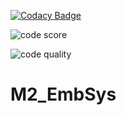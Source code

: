 [![Codacy Badge](https://app.codacy.com/project/badge/Grade/8abf3d27be434be68ae91ea729288aff)](https://www.codacy.com/gh/Harshavardhana0603/M2_EmbSys/dashboard?utm_source=github.com&amp;utm_medium=referral&amp;utm_content=Harshavardhana0603/M2_EmbSys&amp;utm_campaign=Badge_Grade)

![code score](https://api.codiga.io/project/31778/score/svg)


![code quality](https://api.codiga.io/project/31778/status/svg)

# M2_EmbSys

